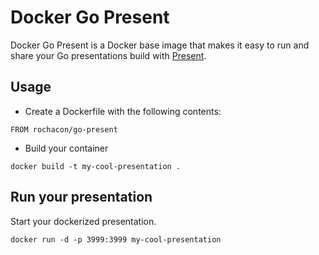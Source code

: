 # Docker Go Present

Docker Go Present is a Docker base image that makes it easy to run and share your Go presentations build with [Present](https://code.google.com/p/go/source/browse/?repo=tools#hg%2Fcmd%2Fpresent).

## Usage

* Create a Dockerfile with the following contents:

```
FROM rochacon/go-present
```

* Build your container

```
docker build -t my-cool-presentation .
```

## Run your presentation

Start your dockerized presentation.

```
docker run -d -p 3999:3999 my-cool-presentation
```
